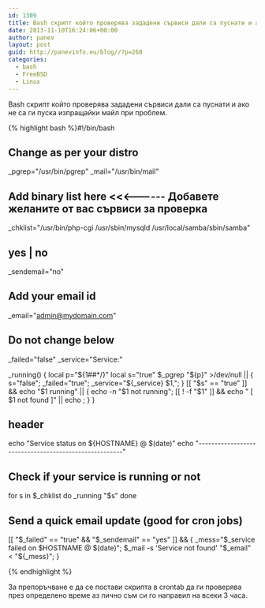 ```yaml
---
id: 1309
title: Bash скрипт който проверява зададени сървиси дали са пуснати и ако не са ги пуска
date: 2013-11-10T16:24:06+00:00
author: panev
layout: post
guid: http://panevinfo.eu/blog//?p=268
categories:
  - bash
  - FreeBSD
  - Linux
---
```

Bash скрипт който проверява зададени сървиси дали са пуснати и ако не са ги пуска изпращайки майл при проблем.  

{% highlight bash %}#!/bin/bash

## Change as per your distro
_pgrep="/usr/bin/pgrep"
_mail="/usr/bin/mail"

## Add binary list here &lt;&lt;&lt;------ Добавете желаните от вас сървиси за проверка
_chklist="/usr/bin/php-cgi /usr/sbin/mysqld /usr/local/samba/sbin/samba"

## yes | no
_sendemail="no"

## Add your email id
_email="admin@mydomain.com"

## Do not change below
_failed="false"
_service="Service:"

_running() {
        local p="${1##*/}"
        local s="true"
        $_pgrep "${p}" >/dev/null || { s="false"; _failed="true"; _service="${_service} $1,"; }
        [[ "$s" == "true" ]] && echo "$1 running" || { echo -n "$1 not running"; [[ ! -f "$1" ]] && echo " [ $1 not found ]" || echo ; }
}

## header
echo "Service status on ${HOSTNAME} @ $(date)"
echo "------------------------------------------------------"

## Check if your service is running or not
for s in $_chklist
do
        _running "$s"
done

## Send a quick email update (good for cron jobs) ##
[[ "$_failed" == "true" && "$_sendemail" == "yes" ]] && { _mess="$_service failed on $HOSTNAME @ $(date)";
                                                     $_mail -s 'Service not found' "$_email" &lt; "${_mess}";
                                                   }

{% endhighlight %}

За препоръчване е да се постави скрипта в crontab да ги проверява през определено време аз лично съм си го направил на всеки 3 часа.
